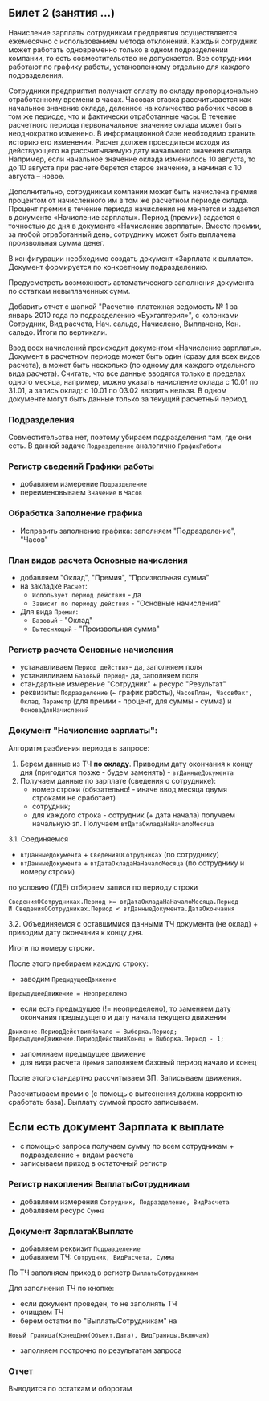 ## Билет 2 (занятия ...)


Начисление зарплаты сотрудникам предприятия осуществляется ежемесячно с использованием метода отклонений. Каждый сотрудник может работать одновременно только в одном подразделении компании, то есть совместительство не допускается.
Все сотрудники работают по графику работы, установленному отдельно для каждого подразделения.

Сотрудники предприятия получают оплату по окладу пропорционально отработанному времени в часах. Часовая ставка рассчитывается как начальное значение оклада, деленное на количество рабочих часов в том же периоде, что и фактически отработанные часы. В течение расчетного периода первоначальное значение оклада может быть неоднократно изменено. В информационной базе необходимо хранить историю его изменения. Расчет должен проводиться исходя из действующего на рассчитываемую дату начального значения оклада. Например, если начальное значение оклада изменилось 10 августа, то до 10 августа при расчете берется старое значение, а начиная с 10 августа – новое. 

Дополнительно, сотрудникам компании может быть начислена премия процентом от начисленного им в том же расчетном периоде оклада. Процент премии в течение периода начисления не меняется и задается в документе «Начисление зарплаты». Период (премии) задается с точностью до дня в документе «Начисление зарплаты». Вместо премии, за любой отработанный день, сотруднику может быть выплачена произвольная сумма денег.

В конфигурации необходимо создать документ «Зарплата к выплате». Документ формируется по конкретному подразделению. 

Предусмотреть возможность автоматического заполнения документа по остаткам невыплаченных сумм.

Добавить отчет с шапкой "Расчетно-платежная ведомость № 1 за январь 2010 года по подразделению «Бухгалтерия»", с колонками Сотрудник, Вид расчета, Нач. сальдо, Начислено, Выплачено, Кон. сальдо. Итоги по вертикали.

Ввод всех начислений происходит документом «Начисление зарплаты». Документ в расчетном периоде может быть один (сразу для всех видов расчета), а может быть несколько (по одному для каждого отдельного вида расчета). Считать, что все данные вводятся только в пределах одного месяца, например, можно указать начисление оклада с 10.01 по 31.01, а запись оклад: с 10.01 по 03.02 вводить нельзя. В одном документе могут быть данные только за текущий расчетный период.



### Подразделения

Совместительства нет, поэтому убираем подразделения там, где они есть. В данной задаче `Подразделение` аналогично `ГрафикРаботы`


### Регистр сведений **Графики работы** 
- добавляем измерение `Подразделение`
- переименовываем `Значение` в `Часов`


### Обработка **Заполнение графика** 

- Исправить заполнение графика: заполняем "Подразделение", "Часов" 


### План видов расчета **Основные начисления**

- добавляем "Оклад", "Премия", "Произвольная сумма"
- на закладке `Расчет`:
    - `Использует период действия` - да
    - `Зависит по периоду действия` - "Основные начисления"
- Для вида `Премия`:
    - `Базовый` - "Оклад"
    - `Вытесняющий` - "Произвольная сумма"

### Регистр расчета **Основные начисления**

- устанавливаем `Период действия`- да, заполняем поля
- устанавливаем `Базовый период`- да, заполняем поля
- стандартные измерение "Сотрудник" + ресурс "Результат"
- реквизиты: `Подразделение` (~ график работы), `ЧасовПлан, ЧасовФакт, Оклад`, `Параметр` (для премии - процент, для суммы - сумма) и `ОсноваДляНачислений`


### Документ "Начисление зарплаты":

Алгоритм разбиения периода в запросе:
1. Берем данные из ТЧ **по окладу**. Приводим дату окончания к концу дня (пригодится позже - будем заменять) - `втДанныеДокумента`
2. Получаем данные по зарплате (сведения о сотруднике): 
    - номер строки (обязательно! - иначе ввод месяца двумя строками не сработает)
    - сотрудник; 
    - для каждого строка - сотрудник (+ дата начала) получаем начальную зп.
Получаем `втДатаОкладаНаНачалоМесяца`

3.1. Соединяемся 
- `втДанныеДокумента` + `СведенияОСотрудниках` (по сотруднику)
- `втДанныеДокумента` + `втДатаОкладаНаНачалоМесяца` (по сотруднику и номеру строки)

по условию (ГДЕ) отбираем записи по периоду строки
```1c
СведенияОСотрудниках.Период >= втДатаОкладаНаНачалоМесяца.Период
И СведенияОСотрудниках.Период < втДанныеДокумента.ДатаОкончания
```

3.2. Объединяемся с оставшимися данными ТЧ документа (не оклад) + приводим дату окончания к концу дня.

Итоги по номеру строки.

После этого пребираем каждую строку:
- заводим `ПредыдущееДвижение`
```1c
ПредыдущееДвижение = Неопределено
```
- если есть предыдущее (!= неопределено), то заменяем дату окончания предыдущего и дату начала текущего движения
```1c
Движение.ПериодДействияНачало = Выборка.Период;
ПредыдущееДвижение.ПериодДействияКонец = Выборка.Период - 1;
```
- запоминаем предыдущее движение
- для вида расчета `Премия` заполняем базовый период начало и конец 

После этого стандартно рассчитываем ЗП. Записываем движения.

Рассчитываем премию (с помощью вытеснения должна корректно сработать база). Выплату суммой просто записываем.

## Если есть документ **Зарплата к выплате**

- с помощью запроса получаем сумму по всем сотрудникам + подразделение + видам расчета
- записываем приход в остаточный регистр

### Регистр накопления **ВыплатыСотрудникам**

- добавляем измерения `Сотрудник, Подразделение, ВидРасчета`
- добалвяем ресурс `Сумма` 

### Документ **ЗарплатаКВыплате**

- добавляем реквизит `Подразделение`
- добавляем ТЧ: `Сотрудник, ВидРасчета, Сумма`

По ТЧ заполняем приход в регистр `ВыплатыСотрудникам`

Для заполнения ТЧ по кнопке:
- если документ проведен, то не заполнять ТЧ
- очищаем ТЧ
- берем остатки по "ВыплатыСотрудникам" на
```1c
Новый Граница(КонецДня(Объект.Дата), ВидГраницы.Включая)
```
- заполняем построчно по результатам запроса

### Отчет

Выводится по остаткам и оборотам


